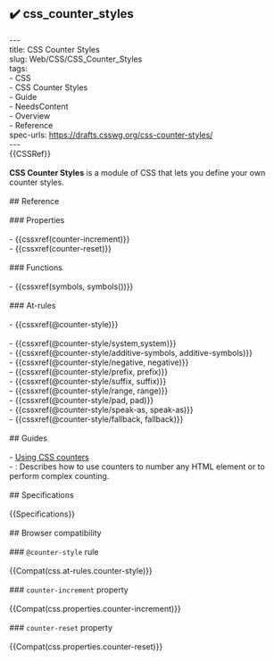 ## ✔️ css_counter_styles 
 ---<br/>title: CSS Counter Styles<br/>slug: Web/CSS/CSS_Counter_Styles<br/>tags:<br/>  - CSS<br/>  - CSS Counter Styles<br/>  - Guide<br/>  - NeedsContent<br/>  - Overview<br/>  - Reference<br/>spec-urls: https://drafts.csswg.org/css-counter-styles/<br/>---<br/>{{CSSRef}}<br/><br/>**CSS Counter Styles** is a module of CSS that lets you define your own counter styles.<br/><br/>## Reference<br/><br/>### Properties<br/><br/>- {{cssxref(counter-increment)}}<br/>- {{cssxref(counter-reset)}}<br/><br/>### Functions<br/><br/>- {{cssxref(symbols, symbols())}}<br/><br/>### At-rules<br/><br/>- {{cssxref(@counter-style)}}<br/><br/>  - {{cssxref(@counter-style/system,system)}}<br/>  - {{cssxref(@counter-style/additive-symbols, additive-symbols)}}<br/>  - {{cssxref(@counter-style/negative, negative)}}<br/>  - {{cssxref(@counter-style/prefix, prefix)}}<br/>  - {{cssxref(@counter-style/suffix, suffix)}}<br/>  - {{cssxref(@counter-style/range, range)}}<br/>  - {{cssxref(@counter-style/pad, pad)}}<br/>  - {{cssxref(@counter-style/speak-as, speak-as)}}<br/>  - {{cssxref(@counter-style/fallback, fallback)}}<br/><br/>## Guides<br/><br/>- [Using CSS counters](/en-US/docs/Web/CSS/CSS_Counter_Styles/Using_CSS_counters)<br/>  - : Describes how to use counters to number any HTML element or to perform complex counting.<br/><br/>## Specifications<br/><br/>{{Specifications}}<br/><br/>## Browser compatibility<br/><br/>### `@counter-style` rule<br/><br/>{{Compat(css.at-rules.counter-style)}}<br/><br/>### `counter-increment` property<br/><br/>{{Compat(css.properties.counter-increment)}}<br/><br/>### `counter-reset` property<br/><br/>{{Compat(css.properties.counter-reset)}}<br/>